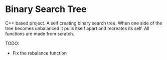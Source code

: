 # Binary Search Tree

C++ based project.  A self creating binary search tree.
When one side of the tree becomes unbalanced it pulls itself apart and recreates its self.
All functions are made from scratch.

TODO:
- Fix the rebalance function
